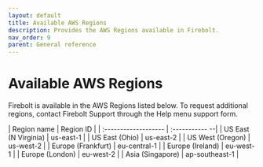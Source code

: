 ```yaml
---
layout: default
title: Available AWS Regions
description: Provides the AWS Regions available in Firebolt.
nav_order: 9
parent: General reference
---
```


# Available AWS Regions

Firebolt is available in the AWS Regions listed below. To request additional regions, contact Firebolt Support through the Help menu support form. 

| Region name          | Region ID      |
| :------------------- | :----------- --|
| US East (N Virginia) | us-east-1      |
| US East (Ohio)       | us-east-2      |
| US West (Oregon)     | us-west-2      |
| Europe (Frankfurt)   | eu-central-1   |
| Europe (Ireland)     | eu-west-1      |
| Europe (London)      | eu-west-2      |
| Asia (Singapore)     | ap-southeast-1 |

